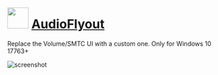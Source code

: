 ﻿# <img src="https://cdn.jsdelivr.net/gh/chtof/chocolatey-packages/automatic/audioflyout/audioflyout.png" width="48" height="48"/> [AudioFlyout](https://chocolatey.org/packages/audioflyout)

Replace the Volume/SMTC UI with a custom one. Only for Windows 10 17763+

![screenshot](https://cdn.jsdelivr.net/gh/chtof/chocolatey-packages/automatic/audioflyout/screenshot.png)